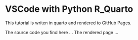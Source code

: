 # VSCode with Python R_Quarto

This tutorial is writen in quarto and rendered to GitHub Pages. 

The source code you find here ...
The rendered page ...
